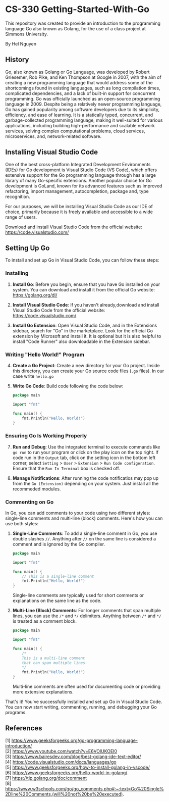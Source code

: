 # CS-330 Getting-Started-With-Go
This repository was created to provide an introduction to the programming language Go also known as Golang, for the use of a class project at Simmons University.

By Hel Nguyen

## History
Go, also known as Golang or Go Language, was developed by Robert Griesemer, Rob Pike, and Ken Thompson at Google in 2007, with the aim of creating a new programming language that would address some of the shortcomings found in existing languages, such as long compilation times, complicated dependencies, and a lack of built-in support for concurrent programming. Go was officially launched as an open-source programming language in 2009. Despite being a relatively newer programming language, Go has gained popularity among software developers due to its simplicity, efficiency, and ease of learning. It is a statically typed, concurrent, and garbage-collected programming language, making it well-suited for various applications, including building high-performance and scalable network services, solving complex computational problems, cloud services, microservices, and, network-related software. 

## Installing Visual Studio Code
One of the best cross-platform Integrated Development Environments (IDEs) for Go development is Visual Studio Code (VS Code), which offers extensive support for the Go programming language through has a large library of many Go-specific extensions. Another popular choice for Go development is GoLand, known for its advanced features such as improved refactoring, import management, autocompletion, package and, type recognition. 

For our purposes, we will be installing Visual Studio Code as our IDE of choice, primarily because it is freely available and accessible to a wide range of users.

Download and install Visual Studio Code from the official website: https://code.visualstudio.com/

## Setting Up Go
To install and set up Go in Visual Studio Code, you can follow these steps:

### Installing 
1. **Install Go**: Before you begin, ensure that you have Go installed on your system. You can download and install it from the official Go website: https://golang.org/dl/

2. **Install Visual Studio Code**: If you haven't already,download and install Visual Studio Code from the official website: https://code.visualstudio.com/

3. **Install Go Extension**: Open Visual Studio Code, and in the Extensions sidebar, search for "Go" in the marketplace. Look for the official Go extension by Microsoft and install it. It is optional but it is also helpful to install "Code Runner" also downloadable in the Extension sidebar.

### Writing "Hello World!" Program

4. **Create a Go Project**: Create a new directory for your Go project. Inside this directory, you can create your Go source code files (`.go` files). In our case write `hello.go`

6. **Write Go Code**: Build code following the code below:  
   ```go
   package main

   import "fmt"

   func main() {
       fmt.Println("Hello, World!")
   }
   ```
### Ensuring Go Is Working Properly

7. **Run and Debug**: Use the integrated terminal to execute commands like `go run` to run your program or click on the play icon on the top right. If code run in the `Output` tab, click on the setting icon in the bottom left corner, select `Setting` > `User` > `Extension` > `Run Code configeration`. Ensure that the `Run In Terminal` box is checked off.

8. **Manage Notifications**: After running the code notificatios may pop up from the `Go (Extension)` depending on your system. Just install all the recommeded modules.

### Commenting on Go
In Go, you can add comments to your code using two different styles: single-line comments and multi-line (block) comments. Here's how you can use both styles:

1. **Single-Line Comments**: To add a single-line comment in Go, you use double slashes `//`. Anything after `//` on the same line is considered a comment and is ignored by the Go compiler.

   ```go
   package main

   import "fmt"

   func main() {
       // This is a single-line comment
       fmt.Println("Hello, World!")
   }
   ```

   Single-line comments are typically used for short comments or explanations on the same line as the code.

2. **Multi-Line (Block) Comments**: For longer comments that span multiple lines, you can use the `/*` and `*/` delimiters. Anything between `/*` and `*/` is treated as a comment block.

   ```go
   package main

   import "fmt"

   func main() {
       /*
       This is a multi-line comment
       that can span multiple lines.
       */
       fmt.Println("Hello, World!")
   }
   ```

   Multi-line comments are often used for documenting code or providing more extensive explanations.


That's it! You've successfully installed and set up Go in Visual Studio Code. You can now start writing, commenting, running, and debugging your Go programs.

## References 
[1] https://www.geeksforgeeks.org/go-programming-language-introduction/ \
[2] https://www.youtube.com/watch?v=E6VOlUKOEI0 \
[3] https://www.bairesdev.com/blog/best-golang-ide-text-editor/ \
[4] https://code.visualstudio.com/docs/languages/go \
[5] https://www.geeksforgeeks.org/how-to-install-golang-in-vscode/ \
[6] https://www.geeksforgeeks.org/hello-world-in-golang/ \
[7] https://tip.golang.org/doc/comment \
[8] https://www.w3schools.com/go/go_comments.php#:~:text=Go%20Single%2Dline%20Comments,(will%20not%20be%20executed).
